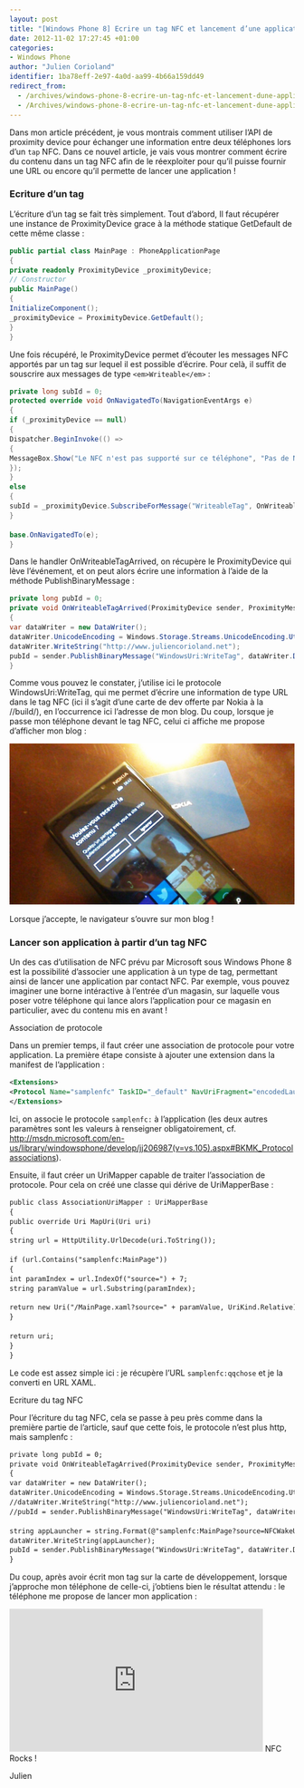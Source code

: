```yaml
---
layout: post
title: "[Windows Phone 8] Ecrire un tag NFC et lancement d’une application via NFC"
date: 2012-11-02 17:27:45 +01:00
categories:
- Windows Phone
author: "Julien Corioland"
identifier: 1ba78eff-2e97-4a0d-aa99-4b66a159dd49
redirect_from:
  - /archives/windows-phone-8-ecrire-un-tag-nfc-et-lancement-dune-application-via-nfc
  - /Archives/windows-phone-8-ecrire-un-tag-nfc-et-lancement-dune-application-via-nfc
---
```


Dans mon article précédent, je vous montrais comment utiliser l’API de proximity device pour échanger une information entre deux téléphones lors d’un `tap` NFC. Dans ce nouvel article, je vais vous montrer comment écrire du contenu dans un tag NFC afin de le réexploiter pour qu’il puisse fournir une URL ou encore qu’il permette de lancer une application !

### Ecriture d’un tag

L’écriture d’un tag se fait très simplement. Tout d’abord, Il faut récupérer une instance de ProximityDevice grace à la méthode statique GetDefault de cette même classe :

```csharp
public partial class MainPage : PhoneApplicationPage
{
private readonly ProximityDevice _proximityDevice;
// Constructor
public MainPage()
{
InitializeComponent();
_proximityDevice = ProximityDevice.GetDefault();
}
}
```
Une fois récupéré, le ProximityDevice permet d’écouter les messages NFC apportés par un tag sur lequel il est possible d’écrire. Pour celà, il suffit de souscrire aux messages de type `<em>Writeable</em>` :

```csharp
private long subId = 0;
protected override void OnNavigatedTo(NavigationEventArgs e)
{
if (_proximityDevice == null)
{
Dispatcher.BeginInvoke(() =>
{
MessageBox.Show("Le NFC n'est pas supporté sur ce téléphone", "Pas de NFC", MessageBoxButton.OK);
});
}
else
{
subId = _proximityDevice.SubscribeForMessage("WriteableTag", OnWriteableTagArrived);
}

base.OnNavigatedTo(e);
}
```
Dans le handler OnWriteableTagArrived, on récupère le ProximityDevice qui lève l’événement, et on peut alors écrire une information à l’aide de la méthode PublishBinaryMessage :

```csharp
private long pubId = 0;
private void OnWriteableTagArrived(ProximityDevice sender, ProximityMessage message)
{
var dataWriter = new DataWriter();
dataWriter.UnicodeEncoding = Windows.Storage.Streams.UnicodeEncoding.Utf16LE;
dataWriter.WriteString("http://www.juliencorioland.net");
pubId = sender.PublishBinaryMessage("WindowsUri:WriteTag", dataWriter.DetachBuffer());
}
```
Comme vous pouvez le constater, j’utilise ici le protocole WindowsUri:WriteTag, qui me permet d’écrire une information de type URL dans le tag NFC (ici il s’agit d’une carte de dev offerte par Nokia à la //build/), en l’occurrence ici l’adresse de mon blog. Du coup, lorsque je passe mon téléphone devant le tag NFC, celui ci affiche me propose d’afficher mon blog :

![image](/images/windows-phone-8-ecrire-un-tag-nfc-et-lancement-dune-application-via-nfc/image003_490040B8.jpg)

Lorsque j’accepte, le navigateur s’ouvre sur mon blog !

### Lancer son application à partir d’un tag NFC

Un des cas d’utilisation de NFC prévu par Microsoft sous Windows Phone 8 est la possibilité d’associer une application à un type de tag, permettant ainsi de lancer une application par contact NFC. Par exemple, vous pouvez imaginer une borne intéractive à l’entrée d’un magasin, sur laquelle vous poser votre téléphone qui lance alors l’application pour ce magasin en particulier, avec du contenu mis en avant !

Association de protocole

Dans un premier temps, il faut créer une association de protocole pour votre application. La première étape consiste à ajouter une extension dans la manifest de l’application :

```xml
<Extensions>
<Protocol Name="samplenfc" TaskID="_default" NavUriFragment="encodedLaunchUri=%s" />
</Extensions>
```
Ici, on associe le protocole `samplenfc:` à l’application (les deux autres paramètres sont les valeurs à renseigner obligatoirement, cf. <a title="http://msdn.microsoft.com/en-us/library/windowsphone/develop/jj206987(v=vs.105).aspx#BKMK_Protocolassociations" href="http://msdn.microsoft.com/en-us/library/windowsphone/develop/jj206987(v=vs.105).aspx#BKMK_Protocolassociations">http://msdn.microsoft.com/en-us/library/windowsphone/develop/jj206987(v=vs.105).aspx#BKMK_Protocolassociations</a>).

Ensuite, il faut créer un UriMapper capable de traiter l’association de protocole. Pour cela on créé une classe qui dérive de UriMapperBase :

```xml
public class AssociationUriMapper : UriMapperBase
{
public override Uri MapUri(Uri uri)
{
string url = HttpUtility.UrlDecode(uri.ToString());

if (url.Contains("samplenfc:MainPage"))
{
int paramIndex = url.IndexOf("source=") + 7;
string paramValue = url.Substring(paramIndex);

return new Uri("/MainPage.xaml?source=" + paramValue, UriKind.Relative);
}

return uri;
}
}
```
Le code est assez simple ici : je récupère l’URL `samplenfc:qqchose` et je la converti en URL XAML.

Ecriture du tag NFC

Pour l’écriture du tag NFC, cela se passe à peu près comme dans la première partie de l’article, sauf que cette fois, le protocole n’est plus http, mais samplenfc :

```xml
private long pubId = 0;
private void OnWriteableTagArrived(ProximityDevice sender, ProximityMessage message)
{
var dataWriter = new DataWriter();
dataWriter.UnicodeEncoding = Windows.Storage.Streams.UnicodeEncoding.Utf16LE;
//dataWriter.WriteString("http://www.juliencorioland.net");
//pubId = sender.PublishBinaryMessage("WindowsUri:WriteTag", dataWriter.DetachBuffer());

string appLauncher = string.Format(@"samplenfc:MainPage?source=NFCWakeUp");
dataWriter.WriteString(appLauncher);
pubId = sender.PublishBinaryMessage("WindowsUri:WriteTag", dataWriter.DetachBuffer());
}
```
Du coup, après avoir écrit mon tag sur la carte de développement, lorsque j’approche mon téléphone de celle-ci, j’obtiens bien le résultat attendu : le téléphone me propose de lancer mon application :

<div id="scid:5737277B-5D6D-4f48-ABFC-DD9C333F4C5D:1ce46c89-3a33-4e17-9e12-79104d45d30f" class="wlWriterEditableSmartContent" style="float: none; padding-bottom: 0px; padding-top: 0px; padding-left: 0px; margin: 0px; display: inline; padding-right: 0px"><object width="448" height="252"><param name="movie" value="http://www.youtube.com/v/1ORC-3a7KM8?hl=en&hd=1"></param><embed src="http://www.youtube.com/v/1ORC-3a7KM8?hl=en&hd=1" type="application/x-shockwave-flash" width="448" height="252"></embed></object>
NFC Rocks !

Julien

